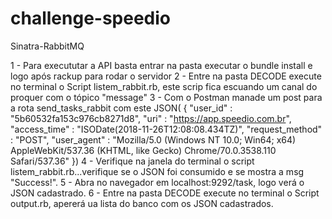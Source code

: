 # challenge-speedio
Sinatra-RabbitMQ

1 - Para execututar a API basta entrar na pasta executar o bundle install e logo após rackup para rodar o servidor
2 - Entre na pasta DECODE execute no terminal o Script listem_rabbit.rb, este scrip fica escuando um canal do proquer com o tópico "message"
3 - Com o Postman manade um post para a rota send_tasks_rabbit com este JSON( {
    "user_id" : "5b60532fa153c976cb8271d8",
    "uri" : "https://app.speedio.com.br",
    "access_time" : "ISODate(2018-11-26T12:08:08.434TZ)",
    "request_method" : "POST",
    "user_agent" : "Mozilla/5.0 (Windows NT 10.0; Win64; x64) AppleWebKit/537.36 (KHTML, like Gecko) Chrome/70.0.3538.110 Safari/537.36"
})
4 - Verifique na janela do terminal o script listem_rabbit.rb...verifique se o JSON foi consumido e se mostra a msg "Success!".
5 - Abra no navegador em localhost:9292/task, logo verá o JSON cadastrado.
6 - Entre na pasta DECODE execute no terminal o Script output.rb, apererá ua lista do banco com os JSON cadastrados.
